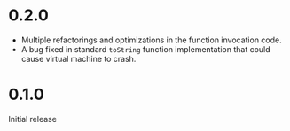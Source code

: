 # 0.2.0
 * Multiple refactorings and optimizations in the function
    invocation code.
 * A bug fixed in standard `toString` function implementation
    that could cause virtual machine to crash.

# 0.1.0
Initial release